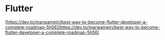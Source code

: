 # Flutter

[https://dev.to/marwamejri/best-way-to-become-flutter-developer-a-complete-roadmap-5h56](https://dev.to/marwamejri/best-way-to-become-flutter-developer-a-complete-roadmap-5h56)
